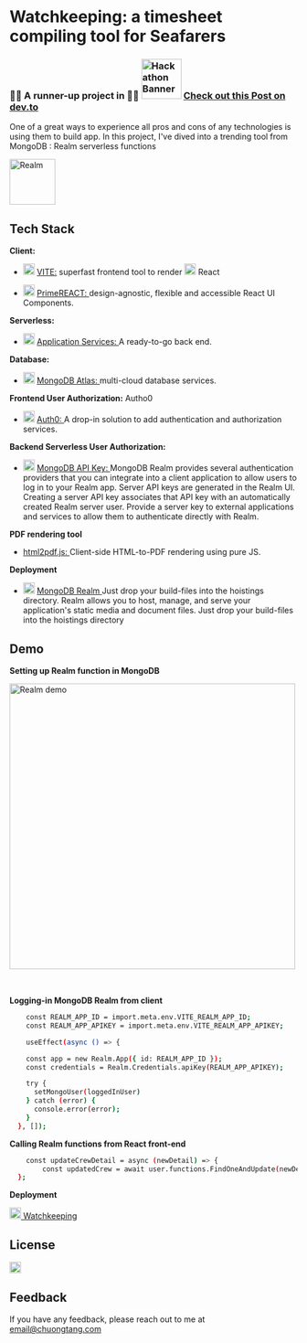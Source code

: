 
# Watchkeeping: a timesheet compiling tool for Seafarers
### 🎉🎇 A runner-up project in 🎁🎆 <img src="https://chuongtang.github.io/sourceStore/GenSources/MongoDBHackathon.jpg" alt="Hackathon Banner" title="Hackathon Runner-up" height="70" /> [Check out this Post on dev.to ](https://dev.to/devteam/congrats-to-the-mongodb-atlas-hackathon-winners-4cc0)

One of a great ways to experience all pros and cons of any technologies is using them to build app. In this project, I've dived into a trending tool from MongoDB : Realm serverless functions


<!-- ![Logo](https://chuongtang.github.io/sourceStore/logos/Realm.png) -->
<img src="https://chuongtang.github.io/sourceStore/logos/Realm.png" alt="Realm"
	title="Realm logo" height="80" />

## Tech Stack

**Client:** 
  * <img src="https://chuongtang.github.io/sourceStore/logos/Vite.png" alt="VITE"
	title="VITE logo" height="20" /> [VITE:](https://vitejs.dev) superfast frontend tool to render <img src="https://chuongtang.github.io/sourceStore/logos/React.png" alt="React"
	title="React logo" height="20" /> React 

  * <img src="https://chuongtang.github.io/sourceStore/logos/Prime.png" alt="Prime"
	title="Prime logo" height="20" /> [PrimeREACT: ](https://www.primefaces.org/primereact) design-agnostic, flexible and accessible React UI Components.

**Serverless:** 
  * <img src="https://chuongtang.github.io/sourceStore/logos/Realm.png" alt="Realm"
	title="Realm logo" height="20" /> [Application Services: ](https://www.mongodb.com/realm/appdev) A ready-to-go back end.

**Database:**
  * <img src="https://chuongtang.github.io/sourceStore/logos/MongoDB.png" alt="MongoDB"
	title="MongoDB logo" height="20" /> [MongoDB Atlas: ](https://www.mongodb.com/atlas/database) multi-cloud database services.
  
**Frontend User Authorization:** Autho0
  * <img src="https://chuongtang.github.io/sourceStore/logos/Auth0.png" alt="Auth0"
	title="Auth0 logo" height="20" /> [Auth0: ](https://auth0.com) A drop-in solution to add authentication and authorization services.

**Backend Serverless User Authorization:** 
  * <img src="https://chuongtang.github.io/sourceStore/logos/MongoDB.png" alt="MongoDB"
	title="MongoDB logo" height="20" /> [MongoDB API Key: ](https://docs.mongodb.com/realm/authentication/api-key/#overview) MongoDB Realm provides several authentication providers that you can integrate into a client application to allow users to log in to your Realm app. Server API keys are generated in the Realm UI. Creating a server API key associates that API key with an automatically created Realm server user. Provide a server key to external applications and services to allow them to authenticate directly with Realm.

**PDF rendering tool**
* [html2pdf.js: ](https://github.com/eKoopmans/html2pdf.js) Client-side HTML-to-PDF rendering using pure JS.

**Deployment** 
  * <img src="https://chuongtang.github.io/sourceStore/logos/Realm.png" alt="MongoDB Realm"
	title="MongoDB Realm logo" height="20" /> [MongoDB Realm ](https://docs.mongodb.com/realm/hosting/) Just drop your build-files into the hoistings directory. Realm allows you to host, manage, and serve your application's static media and document files. Just drop your build-files into the hoistings directory

## Demo

**Setting up Realm function in MongoDB**

<img src="https://chuongtang.github.io/sourceStore/GenSources/DemoRealmFunctions.png" alt="Realm demo"	title="Realm demo function" style="margin-bottom: 2rem" height="500" />



**Logging-in MongoDB Realm from client**

```bash
    const REALM_APP_ID = import.meta.env.VITE_REALM_APP_ID;
    const REALM_APP_APIKEY = import.meta.env.VITE_REALM_APP_APIKEY;

    useEffect(async () => {

    const app = new Realm.App({ id: REALM_APP_ID });
    const credentials = Realm.Credentials.apiKey(REALM_APP_APIKEY);

    try {
      setMongoUser(loggedInUser)
    } catch (error) {
      console.error(error);
    }
  }, []);
```

**Calling Realm functions from React front-end**

```bash
    const updateCrewDetail = async (newDetail) => {
        const updatedCrew = await user.functions.FindOneAndUpdate(newDetail);
  };
```

**Deployment**

<a href="shiptime-backend-zjsnd-aavqu.mongodbstitch.com" target="_blank">
<img src="https://chuongtang.github.io/sourceStore/GenSources/Logo.png" alt="Live preview"	title="App deployment on Realm"  height="20" /> Watchkeeping
</a>

## License

<a href="https://www.apache.org/licenses/LICENSE-2.0" target="_blank">
<img src="https://img.shields.io/badge/License-APACHE%20LICENSE%2C%20VERSION%202.0-green" alt="Apache License"	title="Apache licenses Apache Software"  height="20" />
</a>

## Feedback

If you have any feedback, please reach out to me at email@chuongtang.com